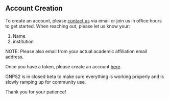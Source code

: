 ## Account Creation

To create an account, please [contact us](contact.md) via email or join us in office hours to get started. When reaching out, please let us know your:

1. Name
2. institution

NOTE: Please also email from your actual academic affiliation email address.

Once you have a token, please create an account [here](https://gnps2.org/user/signup).

GNPS2 is in closed beta to make sure everything is working properly and is slowly ramping up for community use. 

Thank you for your patience!
